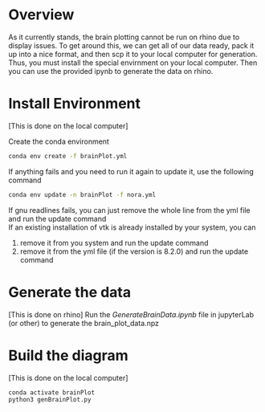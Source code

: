 # Overview
As it currently stands, the brain plotting cannot be run on rhino due to display issues.
To get around this, we can get all of our data ready, pack it up into a nice format, and then scp it to your local computer for generation.
Thus, you must install the special envirnment on your local computer. Then you can use the provided ipynb to generate the data on rhino.

# Install Environment
[This is done on the local computer]

Create the conda environment
```bash
conda env create -f brainPlot.yml
```

If anything fails and you need to run it again to update it, use the following command
```bash
conda env update -n brainPlot -f nora.yml
```

If gnu readlines fails, you can just remove the whole line from the yml file and run the update command\
If an existing installation of vtk is already installed by your system, you can
  1. remove it from you system and run the update command
  1. remove it from the yml file (if the version is 8.2.0) and run the update command

# Generate the data
[This is done on rhino]
Run the *GenerateBrainData.ipynb* file in jupyterLab (or other) to generate the brain_plot_data.npz 

# Build the diagram
[This is done on the local computer]
```bash
conda activate brainPlot
python3 genBrainPlot.py
```
